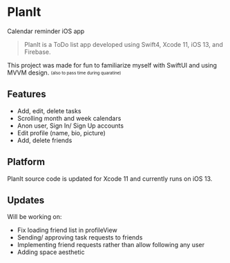 # PlanIt
Calendar reminder iOS app

> PlanIt is a ToDo list app developed using Swift4, Xcode 11, iOS 13, and Firebase.

This project was made for fun to familiarize myself with SwiftUI and using MVVM design.
<sub><sup>(also to pass time during quaratine)

## Features

- Add, edit, delete tasks
- Scrolling month and week calendars
- Anon user, Sign In/ Sign Up accounts
- Edit profile (name, bio, picture)
- Add, delete friends

## Platform

PlanIt source code is updated for Xcode 11 and currently runs on iOS 13.

## Updates

Will be working on:

- Fix loading friend list in profileView
- Sending/ approving task requests to friends
- Implementing friend requests rather than allow following any user
- Adding space aesthetic
